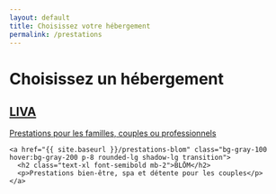 ```yaml
---
layout: default
title: Choisissez votre hébergement
permalink: /prestations
---
```


<div class="min-h-screen flex flex-col justify-center items-center bg-white text-center px-4">
  <h1 class="text-3xl font-bold mb-8">Choisissez un hébergement</h1>

  <div class="grid grid-cols-1 sm:grid-cols-2 gap-8 max-w-4xl w-full">
    <a href="{{ site.baseurl }}/prestations-liva" class="bg-gray-100 hover:bg-gray-200 p-8 rounded-lg shadow-lg transition">
      <h2 class="text-xl font-semibold mb-2">LIVA</h2>
      <p>Prestations pour les familles, couples ou professionnels</p>
    </a>

    <a href="{{ site.baseurl }}/prestations-blom" class="bg-gray-100 hover:bg-gray-200 p-8 rounded-lg shadow-lg transition">
      <h2 class="text-xl font-semibold mb-2">BLŌM</h2>
      <p>Prestations bien-être, spa et détente pour les couples</p>
    </a>
  </div>
</div>
